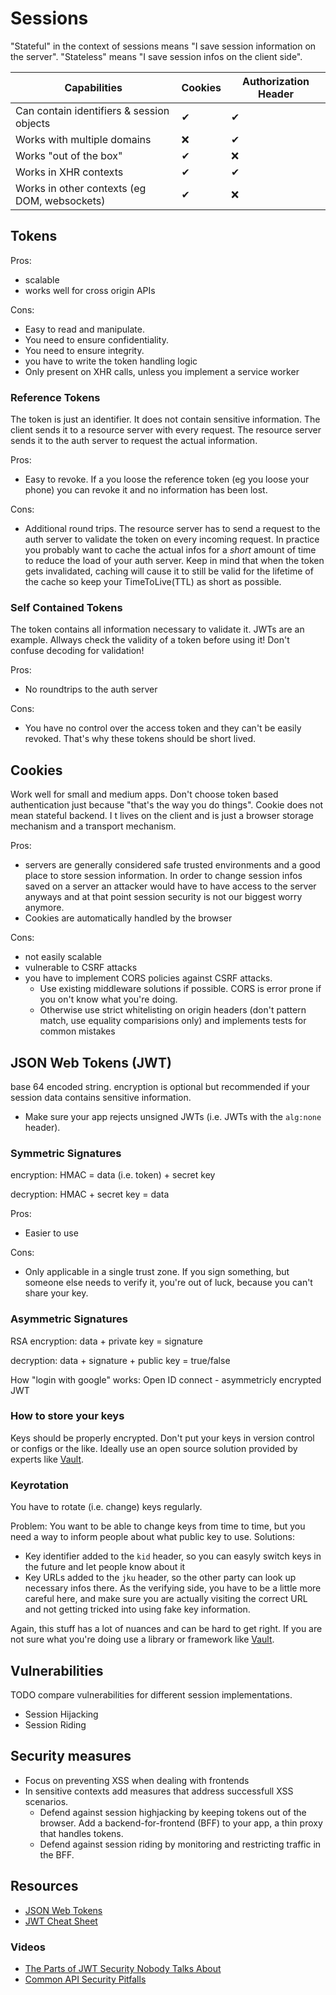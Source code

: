 # Sessions

"Stateful" in the context of sessions means "I save session information on the server".
"Stateless" means "I save session infos on the client side".

| Capabilities | Cookies | Authorization Header |
| --- | --- | --- |
| Can contain identifiers & session objects | ✔ | ✔ |
| Works with multiple domains | ❌ | ✔ |
| Works "out of the box" | ✔ | ❌ |
| Works in XHR contexts | ✔ | ✔ |
| Works in other contexts (eg DOM, websockets) | ✔ | ❌ |

## Tokens

Pros:
  - scalable
  - works well for cross origin APIs

Cons:
  - Easy to read and manipulate.
  - You need to ensure confidentiality.
  - You need to ensure integrity.
  - you have to write the token handling logic
  - Only present on XHR calls, unless you implement a service worker
  
### Reference Tokens
The token is just an identifier. It does not contain sensitive information.
The client sends it to a resource server with every request. The resource server sends it to the auth server to request the actual information.

Pros:
  - Easy to revoke. If a you loose the reference token (eg you loose your phone) you can revoke it and no information has been lost.

Cons:
  - Additional round trips. The resource server has to send a request to the auth server to validate the token on every incoming request.
    In practice you probably want to cache the actual infos for a _short_ amount of time to reduce the load of your auth server.
    Keep in mind that when the token gets invalidated, caching will cause it to still be valid for the lifetime of the cache so keep your TimeToLive(TTL) as short as possible.

### Self Contained Tokens

The token contains all information necessary to validate it. JWTs are an example.
Allways check the validity of a token before using it!
Don't confuse decoding for validation!

Pros:
  - No roundtrips to the auth server

Cons:
  - You have no control over the access token and they can't be easily revoked.
    That's why these tokens should be short lived.
    
## Cookies
Work well for small and medium apps. Don't choose token based authentication just because "that's the way you do things".
Cookie does not mean stateful backend. I t lives on the client and is just a browser storage mechanism and a transport mechanism.

Pros:
  - servers are generally considered safe trusted environments and a good place to store session information. In order to change session infos saved on a server an attacker would have to have access to the server anyways and at that point session security is not our biggest worry anymore.
  - Cookies are automatically handled by the browser

Cons:
  - not easily scalable
  - vulnerable to CSRF attacks
  - you have to implement CORS policies against CSRF attacks.
    - Use existing middleware solutions if possible. CORS is error prone if you on't know what you're doing.
    - Otherwise use strict whitelisting on origin headers (don't pattern match, use equality comparisions only) and implements tests for common mistakes
  
## JSON Web Tokens (JWT)

base 64 encoded string. encryption is optional but recommended if your session data contains sensitive information.

- Make sure your app rejects unsigned JWTs (i.e. JWTs with the `alg:none` header).

### Symmetric Signatures

encryption:
HMAC = data (i.e. token) + secret key

decryption:
HMAC + secret key = data

Pros:
  - Easier to use
  
Cons:
  - Only applicable in a single trust zone. If you sign something, but someone else needs to verify it, you're out of luck, because you can't share your key.

### Asymmetric Signatures
RSA
encryption:
data + private key = signature

decryption:
data + signature + public key = true/false

How "login with google" works:
Open ID connect - asymmetricly encrypted JWT

### How to store your keys
Keys should be properly encrypted. Don't put your keys in version control or configs or the like.
Ideally use an open source solution provided by experts like [Vault](https://www.vaultproject.io/).

### Keyrotation
You have to rotate (i.e. change) keys regularly.

Problem:
You want to be able to change keys from time to time, but you need a way to inform people about what public key to use.
Solutions:
- Key identifier added to the `kid` header, so you can easyly switch keys in the future and let people know about it
- Key URLs added to the `jku` header, so the other party can look up necessary infos there. As the verifying side, you have to be a little more careful here, and make sure you are actually visiting the correct URL and not getting tricked into using fake key information.

Again, this stuff has a lot of nuances and can be hard to get right. If you are not sure what you're doing use a library or framework like [Vault](https://www.vaultproject.io/).

## Vulnerabilities
TODO compare vulnerabilities for different session implementations.

- Session Hijacking
- Session Riding

## Security measures
- Focus on preventing XSS when dealing with frontends
- In sensitive contexts add measures that address successfull XSS scenarios.
  - Defend against session highjacking by keeping tokens out of the browser. Add a backend-for-frontend (BFF) to your app, a thin proxy that handles tokens.
  - Defend against session riding by monitoring and restricting traffic in the BFF.

## Resources

- [JSON Web Tokens](https://jwt.io/)
- [JWT Cheat Sheet](https://pragmaticwebsecurity.com/files/cheatsheets/jwt.pdf)

### Videos
- [The Parts of JWT Security Nobody Talks About](https://www.youtube.com/watch?v=DPrhem174Ws)
- [Common API Security Pitfalls](https://www.youtube.com/watch?v=Ss1tZjooo9I)
